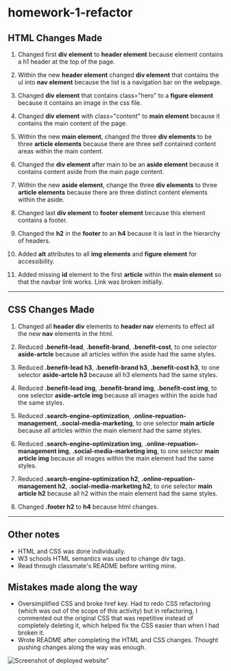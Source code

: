 # homework-1-refactor
## HTML Changes Made
1. Changed first **div element** to **header element** because element contains a h1 header at the top of the page.

2.  Within the new **header element** changed **div element** that contains the ul into **nav element** because the list is a navigation bar on the webpage.

3. Changed **div element** that contains class="hero" to a **figure element** because it contains an image in the css file.

4. Changed **div element** with class="content" to **main element** because it contains the main content of the page.

5. Within the new **main element**, changed the three **div elements** to be three **article elements** because there are three self contained content areas within the main content.

6. Changed the **div element** after main to be an **aside element** because it contains content aside from the main page content.

7. Within the new **aside element**, change the three **div elements** to three **article elements** because there are three distinct content elements within the aside.

8. Changed last **div element** to **footer element** because this element contains a footer.

9. Changed the **h2** in the **footer** to an **h4** because it is last in the hierarchy of headers.

10. Added **alt** attributes to all **img elements** and **figure element** for accessibility.

11. Added missing **id** element to the first **article** within the **main element** so that the navbar link works. Link was broken initially.


---

## CSS Changes Made
1. Changed all **header div** elements to **header nav** elements to effect all the new **nav** elements in the html.

2. Reduced **.benefit-lead**, **.benefit-brand**, **.benefit-cost**, to one selector **aside-artcle** because all articles within the aside had the same styles.

3. Reduced **.benefit-lead h3**, **.benefit-brand h3**, **.benefit-cost h3**, to one selector **aside-artcle h3** because all h3 elements had the same styles.

4. Reduced **.benefit-lead img**, **.benefit-brand img**, **.benefit-cost img**, to one selector **aside-artcle img** because all images within the aside had the same styles.

5. Reduced **.search-engine-optimization**, **.online-repuation-management**, **.social-media-marketing**, to one selector **main article** because all articles within the main element had the same styles.

6. Reduced **.search-engine-optimization img**, **.online-repuation-management img**, **.social-media-marketing img**, to one selector **main article img** because all images within the main element had the same styles.

7. Reduced **.search-engine-optimization h2**, **.online-repuation-management h2**, **.social-media-marketing h2**, to one selector **main article h2** because all h2 within the main element had the same styles.

8. Changed **.footer h2** to **h4** because html changes. 

---

## Other notes
- HTML and CSS was done individually.
- W3 schools HTML semantics was used to change div tags.
- Read through classmate's README before writing mine.

## Mistakes made along the way
- Oversimplified CSS and broke href key. Had to redo CSS refactoring (which was out of the scope of this activity) but in refactoring, I commented out the original CSS that was repetitive instead of completely deleting it, which helped fix the CSS easier than when I had broken it.
- Wrote README after completing the HTML and CSS changes. Thought pushing changes along the way was enough.

![Screenshot of deployed website"](./assets/images/screencapture-suelee0308-github-io-homework-1-refactor-2021-09-16-09_51_49.png)